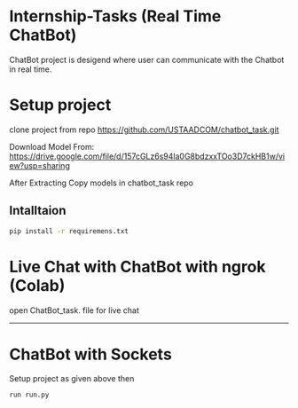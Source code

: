 # Internship-Tasks (Real Time ChatBot)
ChatBot project is desigend where user can communicate with the Chatbot in real time.

# Setup project
  
  clone project from repo
  https://github.com/USTAADCOM/chatbot_task.git
  
  Download Model From: https://drive.google.com/file/d/157cGLz6s94la0G8bdzxxTOo3D7ckHB1w/view?usp=sharing
  
  After Extracting Copy models in chatbot_task repo 
## Intalltaion

```bash
pip install -r requiremens.txt
```
# Live Chat with ChatBot with ngrok (Colab)
open ChatBot_task. file for live chat
_______________________________________
# ChatBot with Sockets 
Setup project as given above then 
```code
run run.py
```
